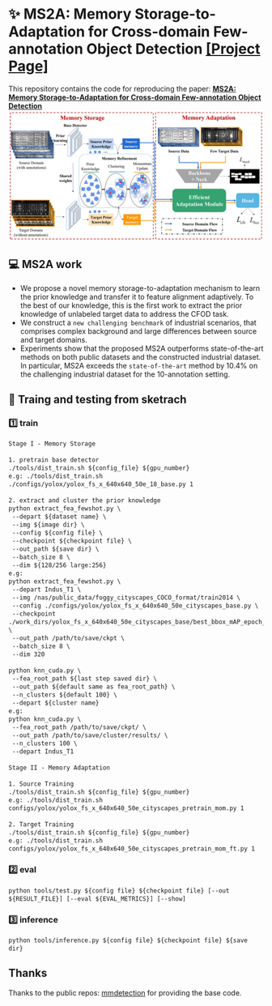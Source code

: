 # :sparkles: MS2A: Memory Storage-to-Adaptation for Cross-domain Few-annotation Object Detection [[Project Page]](https://ms2a-cfod.github.io/)
This repository contains the code for reproducing the paper: **[MS2A: Memory Storage-to-Adaptation for Cross-domain Few-annotation Object Detection](https://)**
![Demo](./figures/figure%202-2-rf.jpg)

## :computer: MS2A work
- We propose a novel memory storage-to-adaptation mechanism to learn the prior knowledge and transfer it to feature alignment adaptively. To the best of our knowledge, this is the first work to extract the prior knowledge of unlabeled target data to address the CFOD task.
- We construct a `new challenging benchmark` of industrial scenarios, that comprises complex background and large differences between source and target domains.
- Experiments show that the proposed MS2A outperforms state-of-the-art methods on both public datasets and the constructed industrial dataset. In particular, MS2A exceeds the `state-of-the-art` method by 10.4\% on the challenging industrial dataset for the 10-annotation setting.

## :bell: Traing and testing from sketrach
### :one: train
```shell
Stage I - Memory Storage

1. pretrain base detector
./tools/dist_train.sh ${config_file} ${gpu_number}
e.g: ./tools/dist_train.sh ./configs/yolox/yolox_fs_x_640x640_50e_18_base.py 1

2. extract and cluster the prior knowledge
python extract_fea_fewshot.py \
 --depart ${dataset name} \
 --img ${image dir} \
 --config ${config file} \
 --checkpoint ${checkpoint file} \
 --out_path ${save dir} \
 --batch_size 8 \
 --dim ${128/256 large:256}
e.g: 
python extract_fea_fewshot.py \
 --depart Indus_T1 \
 --img /nas/public_data/foggy_cityscapes_COCO_format/train2014 \
 --config ./configs/yolox/yolox_fs_x_640x640_50e_cityscapes_base.py \
 --checkpoint ./work_dirs/yolox_fs_x_640x640_50e_cityscapes_base/best_bbox_mAP_epoch_70.pth \
 --out_path /path/to/save/ckpt \
 --batch_size 8 \
 --dim 320

python knn_cuda.py \
 --fea_root_path ${last step saved dir} \
 --out_path ${default same as fea_root_path} \
 --n_clusters ${default 100} \
 --depart ${cluster name}
e.g:
python knn_cuda.py \
 --fea_root_path /path/to/save/ckpt/ \
 --out_path /path/to/save/cluster/results/ \
 --n_clusters 100 \
 --depart Indus_T1

Stage II - Memory Adaptation

1. Source Training
./tools/dist_train.sh ${config_file} ${gpu_number}
e.g: ./tools/dist_train.sh configs/yolox/yolox_fs_x_640x640_50e_cityscapes_pretrain_mom.py 1

2. Target Training
./tools/dist_train.sh ${config_file} ${gpu_number}
e.g: ./tools/dist_train.sh configs/yolox/yolox_fs_x_640x640_50e_cityscapes_pretrain_mom_ft.py 1
```
### :two: eval
```shell
python tools/test.py ${config file} ${checkpoint file} [--out ${RESULT_FILE}] [--eval ${EVAL_METRICS}] [--show]
```
### :three: inference
```shell
python tools/inference.py ${config file} ${checkpoint file} ${save dir}
```

## Thanks
Thanks to the public repos: [mmdetection](https://github.com/open-mmlab/mmdetection) for providing the base code.